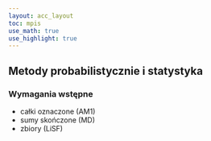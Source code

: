 ```yaml
---
layout: acc_layout
toc: mpis
use_math: true
use_highlight: true
---
```


Metody probabilistycznie i statystyka
---

### Wymagania wstępne

* całki oznaczone (AM1)
* sumy skończone (MD)
* zbiory (LiSF)